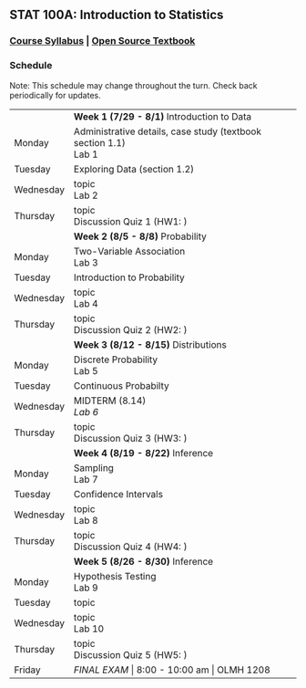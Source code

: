 ## STAT 100A: Introduction to Statistics
### <a href="https://lgpcappiello.github.io/teaching/stat100a/syllabus.pdf" target="blank">Course Syllabus</a> | <a href="https://www.openintro.org/stat/textbook.php?stat_book=os" target="blank">Open Source Textbook</a>

### Schedule
Note: This schedule may change throughout the turn. Check back periodically for updates.

<table>
  <tbody>
  <tr><td>          </td><td><strong> Week 1 (7/29 - 8/1) </strong> Introduction to Data</td></tr>
  <tr><td>Monday    </td><td> Administrative details, case study (textbook section 1.1) <br> Lab 1 </td></tr>
  <tr><td>Tuesday   </td><td> Exploring Data (section 1.2) </td></tr>
  <tr><td>Wednesday </td><td> topic <br> Lab 2 </td></tr>
  <tr><td>Thursday  </td><td> topic <br> Discussion Quiz 1 (HW1: ) </td></tr>
  
  <tr><td>          </td><td><strong> Week 2 (8/5 - 8/8) </strong> Probability</td></tr>
  <tr><td>Monday    </td><td> Two-Variable Association <br> Lab 3 </td></tr>
  <tr><td>Tuesday   </td><td> Introduction to Probability </td></tr>
  <tr><td>Wednesday </td><td> topic <br> Lab 4 </td></tr>
  <tr><td>Thursday  </td><td> topic <br> Discussion Quiz 2 (HW2: ) </td></tr>

  <tr><td>          </td><td><strong> Week 3 (8/12 - 8/15) </strong> Distributions</td></tr>
  <tr><td>Monday    </td><td> Discrete Probability <br> Lab 5 </td></tr>
  <tr><td>Tuesday   </td><td> Continuous Probabilty </td></tr>
  <tr><td>Wednesday </td><td> MIDTERM (8.14) <br> <em>Lab 6</em> </td></tr>
  <tr><td>Thursday  </td><td> topic <br> Discussion Quiz 3 (HW3: ) </td></tr>

  <tr><td>          </td><td><strong> Week 4 (8/19 - 8/22) </strong> Inference</td></tr>
  <tr><td>Monday    </td><td> Sampling <br> Lab 7 </td></tr>
  <tr><td>Tuesday   </td><td> Confidence Intervals </td></tr>
  <tr><td>Wednesday </td><td> topic <br> Lab 8 </td></tr>
  <tr><td>Thursday  </td><td> topic <br> Discussion Quiz 4 (HW4: ) </td></tr>

  <tr><td>          </td><td><strong> Week 5 (8/26 - 8/30) </strong> Inference </td></tr>
  <tr><td>Monday    </td><td> Hypothesis Testing <br> Lab 9 </td></tr>
  <tr><td>Tuesday   </td><td> topic </td></tr>
  <tr><td>Wednesday </td><td> topic <br> Lab 10 </td></tr>
  <tr><td>Thursday  </td><td> topic <br> Discussion Quiz 5 (HW5: ) </td></tr>
  <tr><td>Friday    </td><td> <em>FINAL EXAM</em> | 8:00 - 10:00 am | OLMH 1208 </td></tr>
</tbody>
</table>
